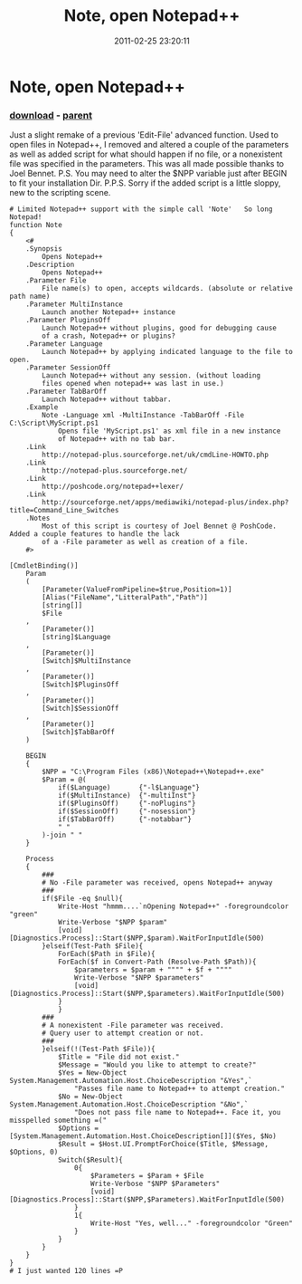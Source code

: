 ﻿---
pid:            2526
poster:         Smobutter
title:          Note, open Notepad++
date:           2011-02-25 23:20:11
format:         posh
parent:         2525
parent:         2525

---

# Note, open Notepad++

### [download](2526.ps1) - [parent](2525.md)

Just a slight remake of a previous 'Edit-File' advanced function.
Used to open files in Notepad++, I removed and altered a couple of the parameters as well as added script for what should happen if no file, or a nonexistent file was specified in the parameters.
This was all made possible thanks to Joel Bennet.
P.S. You may need to alter the $NPP variable just after BEGIN to fit your installation Dir.
P.P.S. Sorry if the added script is a little sloppy, new to the scripting scene.

```posh
# Limited Notepad++ support with the simple call 'Note'   So long Notepad!
function Note
{
	<#
	.Synopsis
		Opens Notepad++
	.Description
		Opens Notepad++
	.Parameter File
		File name(s) to open, accepts wildcards. (absolute or relative path name)
	.Parameter MultiInstance
		Launch another Notepad++ instance
	.Parameter PluginsOff
		Launch Notepad++ without plugins, good for debugging cause
		of a crash, Notepad++ or plugins?
	.Parameter Language
		Launch Notepad++ by applying indicated language to the file to open.
	.Parameter SessionOff
		Launch Notepad++ without any session. (without loading 
		files opened when notepad++ was last in use.)
	.Parameter TabBarOff
		Launch Notepad++ without tabbar.
	.Example
		Note -Language xml -MultiInstance -TabBarOff -File C:\Script\MyScript.ps1
			Opens file 'MyScript.ps1' as xml file in a new instance
			of Notepad++ with no tab bar.
	.Link
		http://notepad-plus.sourceforge.net/uk/cmdLine-HOWTO.php
	.Link
		http://notepad-plus.sourceforge.net/
	.Link
		http://poshcode.org/notepad++lexer/
	.Link
		http://sourceforge.net/apps/mediawiki/notepad-plus/index.php?title=Command_Line_Switches
	.Notes
		Most of this script is courtesy of Joel Bennet @ PoshCode. Added a couple features to handle the lack
		of a -File parameter as well as creation of a file.
	#>

[CmdletBinding()]
	Param
	(
		[Parameter(ValueFromPipeline=$true,Position=1)]
		[Alias("FileName","LitteralPath","Path")]
		[string[]]
		$File
	,
		[Parameter()]
		[string]$Language
	,
		[Parameter()]
		[Switch]$MultiInstance
	,
		[Parameter()]
		[Switch]$PluginsOff
	,
		[Parameter()]
		[Switch]$SessionOff
	,
		[Parameter()]
		[Switch]$TabBarOff
	)

	BEGIN
	{
		$NPP = "C:\Program Files (x86)\Notepad++\Notepad++.exe"
		$Param = @(
			if($Language)		{"-l$Language"}
			if($MultiInstance)	{"-multiInst"}
			if($PluginsOff)		{"-noPlugins"}
			if($SessionOff)		{"-nosession"}
			if($TabBarOff)		{"-notabbar"}
			" "
		)-join " "
	}
	
	Process
	{
		###
		# No -File parameter was received, opens Notepad++ anyway
		###
		if($File -eq $null){
			Write-Host "hmmm....`nOpening Notepad++" -foregroundcolor "green"
			Write-Verbose "$NPP $param"
			[void][Diagnostics.Process]::Start($NPP,$param).WaitForInputIdle(500)
		}elseif(Test-Path $File){
			ForEach($Path in $File){
			ForEach($f in Convert-Path (Resolve-Path $Path)){
				$parameters = $param + """" + $f + """"
				Write-Verbose "$NPP $parameters"
				[void][Diagnostics.Process]::Start($NPP,$parameters).WaitForInputIdle(500)
			}
			}
		###
		# A nonexistent -File parameter was received.
		# Query user to attempt creation or not.
		###
		}elseif(!(Test-Path $File)){
			$Title = "File did not exist."
			$Message = "Would you like to attempt to create?"
			$Yes = New-Object System.Management.Automation.Host.ChoiceDescription "&Yes",`
				"Passes file name to Notepad++ to attempt creation."
			$No = New-Object System.Management.Automation.Host.ChoiceDescription "&No",`
				"Does not pass file name to Notepad++. Face it, you misspelled something =("
			$Options = [System.Management.Automation.Host.ChoiceDescription[]]($Yes, $No)
			$Result = $Host.UI.PromptForChoice($Title, $Message, $Options, 0)
			Switch($Result){
				0{
					$Parameters = $Param + $File
					Write-Verbose "$NPP $Parameters"
					[void][Diagnostics.Process]::Start($NPP,$Parameters).WaitForInputIdle(500)
				}
				1{
					Write-Host "Yes, well..." -foregroundcolor "Green"
				}
			}
		}
	}
}
# I just wanted 120 lines =P
```
